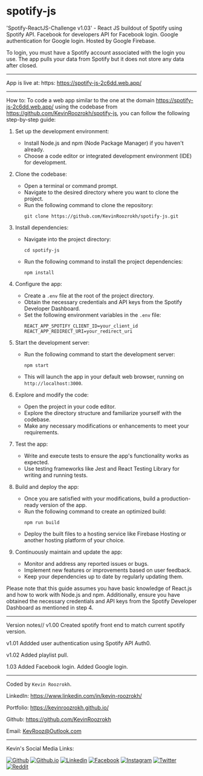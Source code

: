 # spotify-js
'Spotify-ReactJS-Challenge v1.03' - React JS buildout of Spotify using Spotify API. Facebook for developers API for Facebook login. Google authentication for Google login. Hosted by Google Firebase.

To login, you must have a Spotify account associated with the login you use. The app pulls your data from Spotify but it does not store any data after closed.

---
App is live at: https: https://spotify-js-2c6dd.web.app/

---
How to:
To code a web app similar to the one at the domain https://spotify-js-2c6dd.web.app/ using the codebase from https://github.com/KevinRoozrokh/spotify-js, you can follow the following step-by-step guide:

1. Set up the development environment:
   - Install Node.js and npm (Node Package Manager) if you haven't already.
   - Choose a code editor or integrated development environment (IDE) for development.

2. Clone the codebase:
   - Open a terminal or command prompt.
   - Navigate to the desired directory where you want to clone the project.
   - Run the following command to clone the repository:
     ```
     git clone https://github.com/KevinRoozrokh/spotify-js.git
     ```

3. Install dependencies:
   - Navigate into the project directory:
     ```
     cd spotify-js
     ```
   - Run the following command to install the project dependencies:
     ```
     npm install
     ```

4. Configure the app:
   - Create a `.env` file at the root of the project directory.
   - Obtain the necessary credentials and API keys from the Spotify Developer Dashboard.
   - Set the following environment variables in the `.env` file:
     ```
     REACT_APP_SPOTIFY_CLIENT_ID=your_client_id
     REACT_APP_REDIRECT_URI=your_redirect_uri
     ```

5. Start the development server:
   - Run the following command to start the development server:
     ```
     npm start
     ```
   - This will launch the app in your default web browser, running on `http://localhost:3000`.

6. Explore and modify the code:
   - Open the project in your code editor.
   - Explore the directory structure and familiarize yourself with the codebase.
   - Make any necessary modifications or enhancements to meet your requirements.

7. Test the app:
   - Write and execute tests to ensure the app's functionality works as expected.
   - Use testing frameworks like Jest and React Testing Library for writing and running tests.

8. Build and deploy the app:
   - Once you are satisfied with your modifications, build a production-ready version of the app.
   - Run the following command to create an optimized build:
     ```
     npm run build
     ```
   - Deploy the built files to a hosting service like Firebase Hosting or another hosting platform of your choice.

9. Continuously maintain and update the app:
   - Monitor and address any reported issues or bugs.
   - Implement new features or improvements based on user feedback.
   - Keep your dependencies up to date by regularly updating them.

Please note that this guide assumes you have basic knowledge of React.js and how to work with Node.js and npm. Additionally, ensure you have obtained the necessary credentials and API keys from the Spotify Developer Dashboard as mentioned in step 4.


---

Version notes//
v1.00
Created spotify front end to match current spotify version.

v1.01
Addded user authentication using Spotify API Auth0.

v1.02
Added playlist pull. 

1.03 
Added Facebook login. Added Google login.

---
Coded by `Kevin Roozrokh`.

LinkedIn: https://www.linkedin.com/in/kevin-roozrokh/

Portfolio: https://kevinroozrokh.github.io/

Github: https://github.com/KevinRoozrokh

Email: KevRooz@Outlook.com

---
Kevin's Social Media Links:

[![Github](https://img.shields.io/badge/-Github-gray?style=flat-square&logo=Github&logoColor=white)](https://github.com/KevinRoozrokh)
[![Github.io](https://img.shields.io/badge/-Github.io-black?style=flat-square&logo=Github&logoColor=white)](https://kevinroozrokh.github.io/)
[![Linkedin](https://img.shields.io/badge/-LinkedIn-darkblue?style=flat-square&logo=Linkedin&logoColor=white)](https://www.linkedin.com/in/kevin-roozrokh/)
[![Facebook](https://img.shields.io/badge/-Facebook-blue?style=flat-square&logo=Facebook&logoColor=white)](https://www.facebook.com/kevinkayvan/)
[![Instagram](https://img.shields.io/badge/-Instagram-red?style=flat-square&logo=Instagram&logoColor=white)](https://www.instagram.com/donkayvan/)
[![Twitter](https://img.shields.io/badge/-Twitter-teal?style=flat-square&logo=Twitter&logoColor=white)](https://twitter.com/kevinkayvan)
[![Reddit](https://img.shields.io/badge/-reddit-orange?style=flat-square&logo=reddit&logoColor=white)](https://www.reddit.com/user/KevinKayvan)
